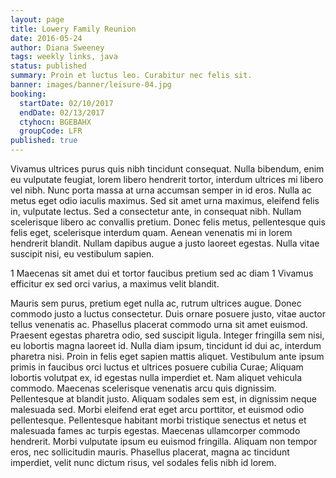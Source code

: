 ```yaml
---
layout: page
title: Lowery Family Reunion
date: 2016-05-24
author: Diana Sweeney
tags: weekly links, java
status: published
summary: Proin et luctus leo. Curabitur nec felis sit.
banner: images/banner/leisure-04.jpg
booking:
  startDate: 02/10/2017
  endDate: 02/13/2017
  ctyhocn: BGEBAHX
  groupCode: LFR
published: true
---
```

Vivamus ultrices purus quis nibh tincidunt consequat. Nulla bibendum, enim eu vulputate feugiat, lorem libero hendrerit tortor, interdum ultrices mi libero vel nibh. Nunc porta massa at urna accumsan semper in id eros. Nulla ac metus eget odio iaculis maximus. Sed sit amet urna maximus, eleifend felis in, vulputate lectus. Sed a consectetur ante, in consequat nibh. Nullam scelerisque libero ac convallis pretium. Donec felis metus, pellentesque quis felis eget, scelerisque interdum quam. Aenean venenatis mi in lorem hendrerit blandit. Nullam dapibus augue a justo laoreet egestas. Nulla vitae suscipit nisi, eu vestibulum sapien.

1 Maecenas sit amet dui et tortor faucibus pretium sed ac diam
1 Vivamus efficitur ex sed orci varius, a maximus velit blandit.

Mauris sem purus, pretium eget nulla ac, rutrum ultrices augue. Donec commodo justo a luctus consectetur. Duis ornare posuere justo, vitae auctor tellus venenatis ac. Phasellus placerat commodo urna sit amet euismod. Praesent egestas pharetra odio, sed suscipit ligula. Integer fringilla sem nisi, eu lobortis magna laoreet id. Nulla diam ipsum, tincidunt id dui ac, interdum pharetra nisi. Proin in felis eget sapien mattis aliquet. Vestibulum ante ipsum primis in faucibus orci luctus et ultrices posuere cubilia Curae; Aliquam lobortis volutpat ex, id egestas nulla imperdiet et. Nam aliquet vehicula commodo. Maecenas scelerisque venenatis arcu quis dignissim.
Pellentesque at blandit justo. Aliquam sodales sem est, in dignissim neque malesuada sed. Morbi eleifend erat eget arcu porttitor, et euismod odio pellentesque. Pellentesque habitant morbi tristique senectus et netus et malesuada fames ac turpis egestas. Maecenas ullamcorper commodo hendrerit. Morbi vulputate ipsum eu euismod fringilla. Aliquam non tempor eros, nec sollicitudin mauris. Phasellus placerat, magna ac tincidunt imperdiet, velit nunc dictum risus, vel sodales felis nibh id lorem.
